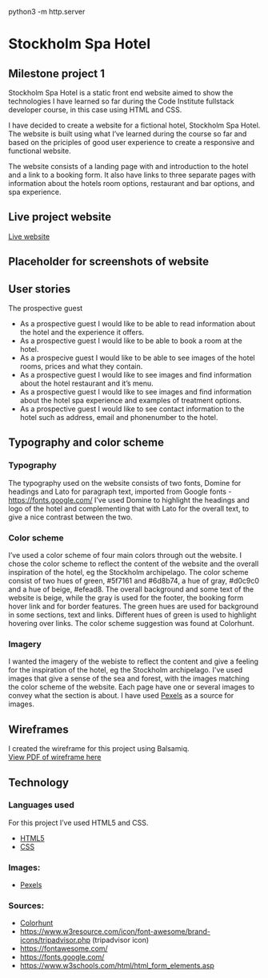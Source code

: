 python3 -m http.server

# Stockholm Spa Hotel

## Milestone project 1

Stockholm Spa Hotel is a static front end website aimed to show the technologies I have learned so far during the Code Institute fullstack developer course, in this case using HTML and CSS. 

I have decided to create a website for a fictional hotel, Stockholm Spa Hotel. The website is built using what I’ve learned during the course so far and based on the priciples of good user experience to create a responsive and functional website. 

The website consists of a landing page with and introduction to the hotel and a link to a booking form. It also have links to three separate pages with information about the hotels room options, restaurant and bar options, and spa experience. 

## Live project website
[Live website](https://emeliemarkkanen.github.io/p1-stockholm-spa-hotel/)

## Placeholder for screenshots of website

## User stories

The prospective guest

- As a prospective guest I would like to be able to read information about the hotel and the experience it offers.
- As a prospective guest I would like to be able to book a room at the hotel. 
- As a prospecive guest I would like to be able to see images of the hotel rooms, prices and what they contain.
- As a prospective guest I would like to see images and find information about the hotel restaurant and it’s menu.
- As a prospective guest I would like to see images and find information about the hotel spa experience and examples of treatment options. 
- As a prospective guest I would like to see contact information to the hotel such as address, email and phonenumber to the hotel. 

## Typography and color scheme 

### Typography
The typography used on the website consists of two fonts, Domine for headings and Lato for paragraph text, imported from Google fonts - https://fonts.google.com/
I’ve used Domine to highlight the headings and logo of the hotel and complementing that with Lato for the overall text, to give a nice contrast between the two. 

### Color scheme
I’ve used a color scheme of four main colors through out the website. I chose the color scheme to reflect the content of the website and the overall inspiration of the hotel, eg the Stockholm archipelago. 
The color scheme consist of two hues of green, #5f7161 and #6d8b74, a hue of gray, #d0c9c0 and a hue of beige, #efead8. 
The overall background and some text of the website is beige, while the gray is used for the footer, the booking form hover link and for border features. The green hues are used for background in some sections, text and links. Different hues of green is used to highlight hovering over links. 
The color scheme suggestion was found at Colorhunt. 

### Imagery
I wanted the imagery of the webiste to reflect the content and give a feeling for the inspiration of the hotel, eg the Stockholm archipelago. I've used images that give a sense of the sea and forest, with the images matching the color scheme of the website. 
Each page have one or several images to convey what the section is about. 
I have used [Pexels](https://www.pexels.com/sv-se/) as a source for images. 

## Wireframes

I created the wireframe for this project using Balsamiq.
<br>
[View PDF of wireframe here](https://github.com/EmelieMarkkanen/p1-stockholm-spa-hotel/blob/main/Stockholm%20spa%20hotel%20wireframe.pdf)

## Technology

### Languages used
For this project I’ve used HTML5 and CSS. 

- [HTML5](https://sv.wikipedia.org/wiki/HTML5)
- [CSS](https://sv.wikipedia.org/wiki/Cascading_Style_Sheets)


### Images: 
- [Pexels](https://www.pexels.com/sv-se/)

### Sources: 
- [Colorhunt](https://colorhunt.co/palette/5f71616d8b74efead8d0c9c0)
- https://www.w3resource.com/icon/font-awesome/brand-icons/tripadvisor.php (tripadvisor icon)
- https://fontawesome.com/
- https://fonts.google.com/
- https://www.w3schools.com/html/html_form_elements.asp


